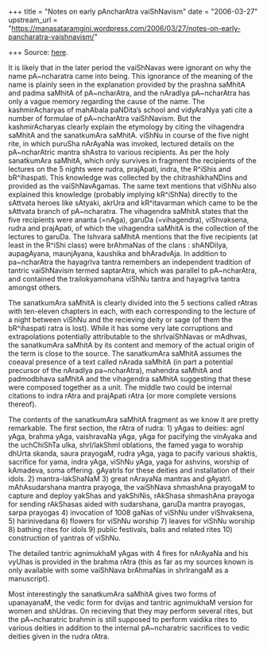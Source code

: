 +++
title = "Notes on early pAncharAtra vaiShNavism"
date = "2006-03-27"
upstream_url = "https://manasataramgini.wordpress.com/2006/03/27/notes-on-early-pancharatra-vaishnavism/"

+++
Source: [here](https://manasataramgini.wordpress.com/2006/03/27/notes-on-early-pancharatra-vaishnavism/).

It is likely that in the later period the vaiShNavas were ignorant on why the name pA\~ncharatra came into being. This ignorance of the meaning of the name is plainly seen in the explanation provided by the prashna saMhitA and padma saMhitA of pA\~ncharAtra, and the nAradIya pA\~ncharAtra has only a vague memory regarding the cause of the name. The kashmirAcharyas of mahAbala paNDita’s school and vidyAraNya yati cite a number of formulae of pA\~ncharAtra vaiShNavism. But the kashmirAcharyas clearly explain the etymology by citing the vihagendra saMhitA and the sanatkumAra saMhitA. viShNu in course of the five night rite, in which puruSha nArAyaNa was invoked, lectured details on the pA\~ncharAtric mantra shAstra to various recipients. As per the holy sanatkumAra saMhitA, which only survives in fragment the recipients of the lectures on the 5 nights were rudra, prajApati, indra, the R^iShis and bR^ihaspati. This knowledge was collected by the chitrashikhaNDins and provided as the vaiShNavAgamas. The same text mentions that viShNu also explained this knowledge (probably implying kR^iShNa) directly to the sAttvata heroes like sAtyaki, akrUra and kR^itavarman which came to be the sAttvata branch of pA\~ncharatra. The vihagendra saMhitA states that the five recipients were ananta (=nAga), garuDa (=vihagendra), viShvaksena, rudra and prajApati, of which the vihagendra saMhitA is the collection of the lectures to garuDa. The Ishvara saMhitA mentions that the five recipients (at least in the R^iShi class) were brAhmaNas of the clans : shANDilya, aupagAyana, maunjAyana, kaushika and bhAradvAja. In addition to pa\~ncharAtra the hayagrIva tantra remembers an independent tradition of tantric vaiShNavism termed saptarAtra, which was parallel to pA\~ncharAtra, and contained the trailokyamohana viShNu tantra and hayagrIva tantra amongst others.

The sanatkumAra saMhitA is clearly divided into the 5 sections called rAtras with ten-eleven chapters in each, with each corresponding to the lecture of a night between viShNu and the recieving deity or sage (of them the bR^ihaspati ratra is lost). While it has some very late corruptions and extrapolations potentially attributable to the shrIvaiShNavas or mAdhvas, the sanatkumAra saMhitA by its content and memory of the actual origin of the term is close to the source. The sanatkumAra saMhitA assumes the coeaval presence of a text called nArada saMhitA (in part a potential precursor of the nAradIya pa\~ncharAtra), mahendra saMhitA and padmodbhava saMhitA and the vihagendra saMhitA suggesting that these were composed together as a unit. The middle two could be internal citations to indra rAtra and prajApati rAtra (or more complete versions thereof).

The contents of the sanatkumAra saMhitA fragment as we know it are pretty remarkable. The first section, the rAtra of rudra: 1) yAgas to deities: agnI yAga, brahma yAga, vaishravaNa yAga, yAga for pacifying the vinAyaka and the uchChiShTa ulka, shrI/lakShmI oblations, the famed yaga to worship dhUrta skanda, saura prayogaM, rudra yAga, yaga to pacify various shaktis, sacrifice for yama, indra yAga, viShNu yAga, yaga for ashvins, worship of kAmadeva, soma offering. gAyatrIs for these deities and installation of their idols. 2) mantra-lakShaNaM 3) great nArayaNa mantras and gAyatrI. mAhAsudarshana mantra prayoga, the vaiShNava shmashAna prayogaM to capture and deploy yakShas and yakShiNis, rAkShasa shmashAna prayoga for sending rAkShasas aided with sudarshana, garuDa mantra prayogas, sarpa prayogas 4) invocation of 1008 gaNas of viShNu under viShvaksena, 5) harinivedana 6) flowers for viShNu worship 7) leaves for viShNu worship 8) bathing rites for idols 9) public festivals, balis and related rites 10) construction of yantras of viShNu.

The detailed tantric agnimukhaM yAgas with 4 fires for nArAyaNa and his vyUhas is provided in the brahma rAtra (this as far as my sources known is only available with some vaiShNava brAhmaNas in shrIrangaM as a manuscript).

Most interestingly the sanatkumAra saMhitA gives two forms of upanayanaM, the vedic form for dvijas and tantric agnimukhaM version for women and shUdras. On recieving that they may perform several rites, but the pA\~ncharatric brahmin is still supposed to perform vaidika rites to various deities in addition to the internal pA\~ncharatric sacrifices to vedic deities given in the rudra rAtra.

